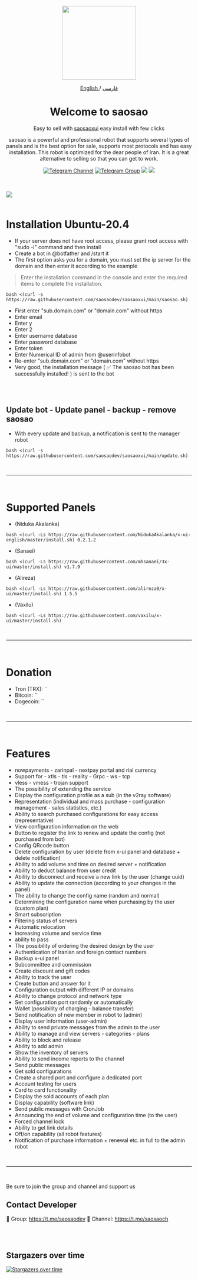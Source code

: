 <p align="center">
  <a href="https://github.com/hosseinabdinasab/saosaoxui" target="_blank" rel="noopener noreferrer">
    <picture>
      <source media="(prefers-color-scheme: dark)" srcset="https://github.com/hosseinabdinasab/saosaoxui/assets/165170298/fd9e2bfc-4137-4d20-8c52-82a34158ec43">
      <img width="200" height="200" src="https://github.com/hosseinabdinasab/saosaoxui/assets/165170298/fd9e2bfc-4137-4d20-8c52-82a34158ec43">
    </picture>
  </a>
</p> 

<p align="center">
	<a href="./README.md">
	English
	</a>
	/
	<a href="./README-fa.md">
	فارسی
	</a>

</p>

<h1 align="center"/>Welcome to saosao</h1>

<p align="center">
Easy to sell with <a href="https://github.com/hosseinabdinasab/saosaoxui">saosaoxui</a> easy install with few clicks
</p>

<p align="center">
saosao is a powerful and professional robot that supports several types of panels and is the best option for sale, supports most protocols and has easy installation. This robot is optimized for the dear people of Iran. It is a great alternative to selling so that you can get to work.
</p>


<div align=center>

[![Telegram Channel](https://img.shields.io/endpoint?label=Channel&style=flat-square&url=https%3A%2F%2Ftg.sumanjay.workers.dev%2Fsaosaoch&color=blue)](https://telegram.dog/saosaoch)
[![Telegram Group](https://img.shields.io/endpoint?color=neon&label=Support%20Group&style=flat-square&url=https%3A%2F%2Ftg.sumanjay.workers.dev%2Fsaosaodev)](https://telegram.dog/saosaodev)
<img src="https://img.shields.io/github/license/saosaodev/saosaoxui?style=flat-square" />
<img src="https://img.shields.io/github/v/release/saosaodev/saosaoxui.svg" />
<!-- <img src="https://visitor-badge.glitch.me/badge?page_id=saosaodev.saosaodev" />
 -->
</div>

<br>
<br>
    <a align="center">
        <img src="https://github.com/hosseinabdinasab/saosaoxui/assets/27927279/f6635ea5-ab26-4c64-a7b8-952203f79763" />
    </a>     
<br>
<br>

# Installation Ubuntu-20.4 


- If your server does not have root access, please grant root access with "sudo -i" command and then install
- Create a bot in @botfather and /start it
- The first option asks you for a domain, you must set the ip server for the domain and then enter it according to the example
> Enter the installation command in the console and enter the required items to complete the installation.
```
bash <(curl -s https://raw.githubusercontent.com/saosaodev/saosaoxui/main/saosao.sh)
```
- First enter "sub.domain.com" or "domain.com" without https
- Enter email
- Enter y
- Enter 2
- Enter username database
- Enter password database
- Enter token
- Enter Numerical ID of admin from @userinfobot
- Re-enter "sub.domain.com" or "domain.com" without https
- Very good, the installation message ( ✅ The saosao bot has been successfully installed! ) is sent to the bot

<br>
<br>

## Update bot - Update panel - backup - remove saosao

- With every update and backup, a notification is sent to the manager robot
```
bash <(curl -s https://raw.githubusercontent.com/saosaodev/saosaoxui/main/update.sh)
```

<br>

<hr>

<br>


# Supported Panels


- (Niduka Akalanka)
````
bash <(curl -Ls https://raw.githubusercontent.com/NidukaAkalanka/x-ui-english/master/install.sh) 0.2.1.2
````
- (Sanaei)
````
bash <(curl -Ls https://raw.githubusercontent.com/mhsanaei/3x-ui/master/install.sh) v1.7.9
````
- (Alireza)
````
bash <(curl -Ls https://raw.githubusercontent.com/alireza0/x-ui/master/install.sh) 1.5.5
````
- (Vaxilu)
````
bash <(curl -Ls https://raw.githubusercontent.com/vaxilu/x-ui/master/install.sh)
````




<br>
<hr>
<br>



# Donation

- Tron (TRX): ``
- Bitcoin: ``
- Dogecoin: ``

<br>
<hr>
<br>

# Features

- nowpayments - zarinpal - nextpay portal and rial currency
- Support for - xtls - tls - reality - Grpc - ws - tcp
- vless - vmess - trojan support
- The possibility of extending the service
- Display the configuration profile as a sub (in the v2ray software)
- Representation (individual and mass purchase - configuration management - sales statistics, etc.)
- Ability to search purchased configurations for easy access (representative)
- View configuration information on the web
- Button to register the link to renew and update the config (not purchased from bot)
- Config QRcode button
- Delete configuration by user (delete from x-ui panel and database + delete notification)
- Ability to add volume and time on desired server + notification
- Ability to deduct balance from user credit
- Ability to disconnect and receive a new link by the user (change uuid)
- Ability to update the connection (according to your changes in the panel)
- The ability to change the config name (random and normal)
- Determining the configuration name when purchasing by the user (custom plan)
- Smart subscription
- Filtering status of servers
- Automatic relocation
- Increasing volume and service time
- ability to pass
- The possibility of ordering the desired design by the user
- Authentication of Iranian and foreign contact numbers
- Backup x-ui panel
- Subcommittee and commission
- Create discount and gift codes
- Ability to track the user
- Create button and answer for it
- Configuration output with different IP or domains
- Ability to change protocol and network type
- Set configuration port randomly or automatically
- Wallet (possibility of charging - balance transfer)
- Send notification of new member in robot to (admin)
- Display user information (user-admin)
- Ability to send private messages from the admin to the user
- Ability to manage and view servers - categories - plans
- Ability to block and release
- Ability to add admin
- Show the inventory of servers
- Ability to send income reports to the channel
- Send public messages
- Get sold configurations
- Create a shared port and configure a dedicated port
- Account testing for users
- Card to card functionality
- Display the sold accounts of each plan
- Display capability (software link)
- Send public messages with CronJob
- Announcing the end of volume and configuration time (to the user)
- Forced channel lock
- Ability to get link details
- Off/on capability (all robot features)
- Notification of purchase information + renewal etc. in full to the admin robot


<br>
<hr>
<br>

Be sure to join the group and channel and support us

## Contact Developer
💎 Group: https://t.me/saosaodev
💎 Channel: https://t.me/saosaoch

<br>
<br>

## Stargazers over time

[![Stargazers over time](https://starchart.cc/saosaodev/saosaoxui.svg)](https://starchart.cc/saosaodev/saosaoxui)
